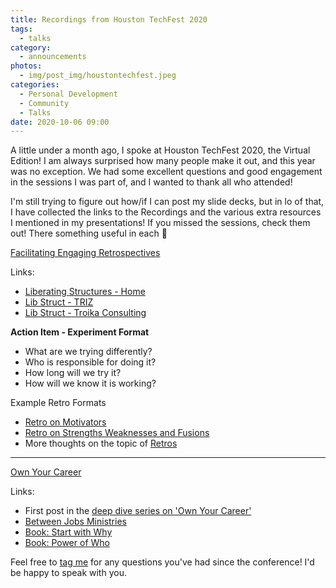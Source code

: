 ```yaml
---
title: Recordings from Houston TechFest 2020
tags:
  - talks
category:
  - announcements
photos:
  - img/post_img/houstontechfest.jpeg
categories:
  - Personal Development
  - Community
  - Talks
date: 2020-10-06 09:00
---
```


A little under a month ago, I spoke at Houston TechFest 2020, the Virtual Edition! I am always surprised how many people make it out, and this year was no exception. We had some excellent questions and good engagement in the sessions I was part of, and I wanted to thank all who attended!

I'm still trying to figure out how/if I can post my slide decks, but in lo of that, I have collected the links to the Recordings and the various extra resources I mentioned in my presentations! If you missed the sessions, check them out! There something useful in each 🙂

[Facilitating Engaging Retrospectives](https://www.youtube.com/watch?v=DjzP7HOhiZA)

Links:

- [Liberating Structures - Home](http://www.liberatingstructures.com/)
- [Lib Struct - TRIZ](http://www.liberatingstructures.com/6-making-space-with-triz/)
- [Lib Struct - Troika Consulting](http://www.liberatingstructures.com/8-troika-consulting/)

**Action Item - Experiment Format**

- What are we trying differently?
- Who is responsible for doing it?
- How long will we try it?
- How will we know it is working?

Example Retro Formats

- [Retro on Motivators](/2019/05/20/encou-raging-ownership-in-your-retro/)
- [Retro on Strengths Weaknesses and Fusions](/2019/01/19/strengths-weaknesses-fusions/)
- More thoughts on the topic of [Retros](/tags/retrospective/)

---

[Own Your Career](https://i.ytimg.com/vi/zOLeDJjSFlM/hqdefault.jpg?sqp=-oaymwEZCNACELwBSFXyq4qpAwsIARUAAIhCGAFwAQ==&rs=AOn4CLCQ8e5sQniU5Q-i9MI92i2KGgoBEA)

Links:

- First post in the [deep dive series on 'Own Your Career'](/2019/09/23/career-rock-wall/)
- [Between Jobs Ministries](https://www.nwbc.org/bjm)
- [Book: Start with Why](https://www.amazon.com/Start-Why-Leaders-Inspire-Everyone/dp/1591846447)
- [Book: Power of Who](https://www.amazon.com/Power-Who-Already-Know-Everyone/dp/1599951533/ref=sr_1_1?dchild=1&keywords=power+of+who&qid=1600372477&s=books&sr=1-1)

Feel free to [tag me](mailto:daniel@scheufler.io) for any questions you've had since the conference! I'd be happy to speak with you.
